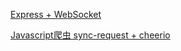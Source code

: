 [Express + WebSocket](https://github.com/geesugar/geesugar.github.io/tree/master/doc/express_websocket.md)

[Javascript爬虫 sync-request + cheerio](https://github.com/geesugar/geesugar.github.io/tree/master/doc/sync-request_cheerio.md)
